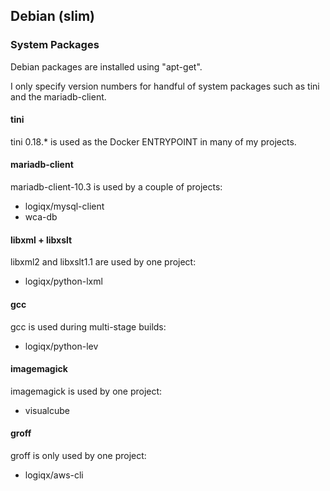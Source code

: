 ## Debian (slim)

### System Packages

Debian packages are installed using "apt-get".

I only specify version numbers for  handful of system packages such as tini and the mariadb-client.



#### tini

tini 0.18.\* is used as the Docker ENTRYPOINT in many of my projects.



#### mariadb-client

mariadb-client-10.3 is used by a couple of projects:

- logiqx/mysql-client
- wca-db



#### libxml + libxslt

libxml2 and libxslt1.1 are used by one project:

- logiqx/python-lxml



#### gcc

gcc is used during multi-stage builds:

- logiqx/python-lev



#### imagemagick

imagemagick is used by one project:

- visualcube



#### groff

groff is only used by one project:

- logiqx/aws-cli

